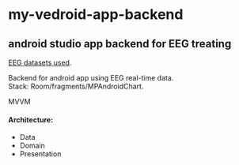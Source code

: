 # my-vedroid-app-backend
## android studio app backend for EEG treating
[EEG datasets used](https://physionet.org/content/siena-scalp-eeg/1.0.0/).

Backend for android app using EEG real-time data.  
Stack: Room/fragments/MPAndroidChart.

MVVM

#### Architecture:
- Data
- Domain
- Presentation
